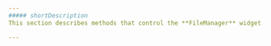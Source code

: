 ```yaml
---
##### shortDescription
This section describes methods that control the **FileManager** widget.

---
```

